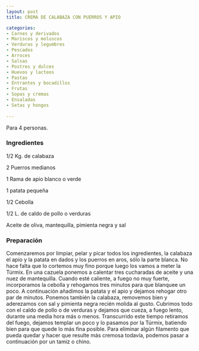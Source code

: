```yaml
---
layout: post
title: CREMA DE CALABAZA CON PUERROS Y APIO

categories:
- Carnes y derivados
- Mariscos y moluscos
- Verduras y legumbres
- Pescados
- Arroces
- Salsas
- Postres y dulces
- Huevos y lacteos
- Pastas
- Entrantes y bocadillos
- Frutas
- Sopas y cremas
- Ensaladas
- Setas y hongos
 
---
```

Para 4 personas.

<h3>Ingredientes</h3>
1/2 Kg. de calabaza

2 Puerros medianos

1 Rama de apio blanco o verde

1 patata pequeña

1/2 Cebolla

1/2 L. de caldo de pollo o verduras

Aceite de oliva, mantequilla, pimienta negra y sal

<h3>Preparación</h3>
Comenzaremos por limpiar, pelar y picar todos los ingredientes, la calabaza el apio y la patata en dados y los puerros en aros, sólo la parte blanca. No hace falta que lo cortemos muy fino porque luego los vamos a meter la Túrmix. En una cazuela ponemos a calentar tres cucharadas de aceite y una nuez de mantequilla. Cuando esté caliente, a fuego no muy fuerte, incorporamos la cebolla y rehogamos tres minutos para que blanquee un poco. A continuación añadimos la patata y el apio y dejamos rehogar otro par de minutos. Ponemos también la calabaza, removemos bien y aderezamos con sal y pimienta negra recién molida al gusto. Cubrimos todo con el caldo de pollo o de verduras y dejamos que cueza, a fuego lento, durante una media hora más o menos. Transcurrido este tiempo retiramos del fuego, dejamos templar un poco y lo pasamos por la Túrmix, batiendo bien para que quede lo más fina posible. Para eliminar algún filamento que pueda quedar y hacer que resulte más cremosa todavía, podemos pasar a continuación por un tamiz o chino.

